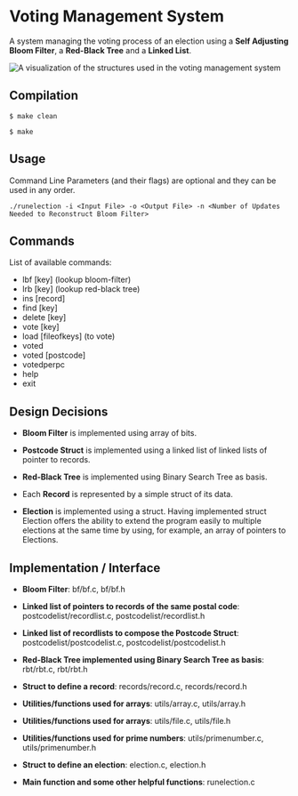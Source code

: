 # Voting Management System
A system managing the voting process of an election using a **Self Adjusting Bloom Filter**, a **Red-Black Tree** and a **Linked List**.

![A visualization of the structures used in the voting management system](https://siatras.dev/img/voting-management-system.jpg)
## Compilation
`$ make clean`

`$ make`

## Usage
Command Line Parameters (and their flags) are optional and they can be used in any order.

`./runelection -i <Input File> -o <Output File> -n <Number of Updates Needed to Reconstruct Bloom Filter>`

## Commands
List of available commands:
- lbf [key] (lookup bloom-filter)
- lrb [key] (lookup red-black tree)
- ins [record]
- find [key]
- delete [key]
- vote [key]
- load [fileofkeys] (to vote)
- voted
- voted [postcode]
- votedperpc
- help
- exit

## Design Decisions
- **Bloom Filter** is implemented using array of bits.

- **Postcode Struct** is implemented using a linked list of linked lists of pointer to records.

- **Red-Black Tree** is implemented using Binary Search Tree as basis.

- Each **Record** is represented by a simple struct of its data.

- **Election** is implemented using a struct. Having implemented struct Election offers the ability to extend the program easily to multiple elections at the same time by using, for example, an array of pointers to Elections.

## Implementation / Interface
- **Bloom Filter**: bf/bf.c, bf/bf.h

- **Linked list of pointers to records of the same postal code**: postcodelist/recordlist.c, postcodelist/recordlist.h
- **Linked list of recordlists to compose the Postcode Struct**: postcodelist/postcodelist.c, postcodelist/postcodelist.h

- **Red-Black Tree implemented using Binary Search Tree as basis**: rbt/rbt.c, rbt/rbt.h

- **Struct to define a record**: records/record.c, records/record.h

- **Utilities/functions used for arrays**: utils/array.c, utils/array.h
- **Utilities/functions used for arrays**: utils/file.c, utils/file.h
- **Utilities/functions used for prime numbers**: utils/primenumber.c, utils/primenumber.h

- **Struct to define an election**: election.c, election.h

- **Main function and some other helpful functions**: runelection.c
